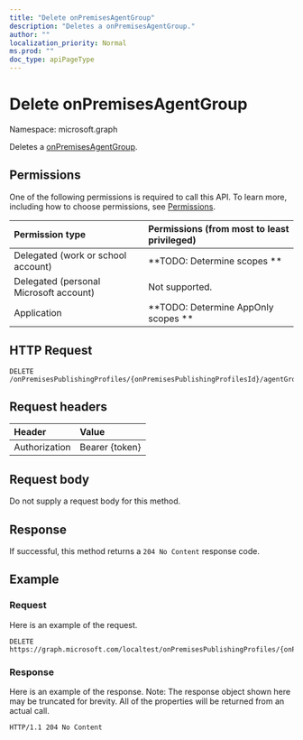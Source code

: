 ```yaml
---
title: "Delete onPremisesAgentGroup"
description: "Deletes a onPremisesAgentGroup."
author: ""
localization_priority: Normal
ms.prod: ""
doc_type: apiPageType
---
```


# Delete onPremisesAgentGroup

Namespace: microsoft.graph

Deletes a [onPremisesAgentGroup](../resources/onpremisesagentgroup.md).

## Permissions
One of the following permissions is required to call this API. To learn more, including how to choose permissions, see [Permissions](/concepts/permissions-reference.md).

|Permission type|Permissions (from most to least privileged)|
|:---|:---|
|Delegated (work or school account)|**TODO: Determine scopes **|
|Delegated (personal Microsoft account)|Not supported.|
|Application|**TODO: Determine AppOnly scopes **|

## HTTP Request
<!-- {
  "blockType": "ignored"
}
-->
``` http
DELETE /onPremisesPublishingProfiles/{onPremisesPublishingProfilesId}/agentGroups/{onPremisesAgentGroupId}
```

## Request headers
|Header|Value|
|:---|:---|
|Authorization|Bearer {token}|

## Request body
Do not supply a request body for this method.

## Response
If successful, this method returns a `204 No Content` response code.

## Example

### Request
Here is an example of the request.
<!-- {
  "blockType": "request",
  "name": "delete_onpremisesagentgroup"
}
-->
``` http
DELETE https://graph.microsoft.com/localtest/onPremisesPublishingProfiles/{onPremisesPublishingProfilesId}/agentGroups/{onPremisesAgentGroupId}
```

### Response
Here is an example of the response. Note: The response object shown here may be truncated for brevity. All of the properties will be returned from an actual call.
<!-- {
  "blockType": "response",
  "truncated": true
}
-->
``` http
HTTP/1.1 204 No Content
```


